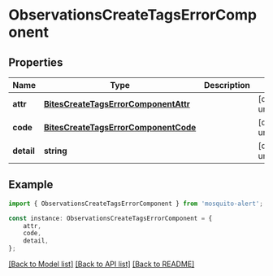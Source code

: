 # ObservationsCreateTagsErrorComponent


## Properties

Name | Type | Description | Notes
------------ | ------------- | ------------- | -------------
**attr** | [**BitesCreateTagsErrorComponentAttr**](BitesCreateTagsErrorComponentAttr.md) |  | [default to undefined]
**code** | [**BitesCreateTagsErrorComponentCode**](BitesCreateTagsErrorComponentCode.md) |  | [default to undefined]
**detail** | **string** |  | [default to undefined]

## Example

```typescript
import { ObservationsCreateTagsErrorComponent } from 'mosquito-alert';

const instance: ObservationsCreateTagsErrorComponent = {
    attr,
    code,
    detail,
};
```

[[Back to Model list]](../README.md#documentation-for-models) [[Back to API list]](../README.md#documentation-for-api-endpoints) [[Back to README]](../README.md)
